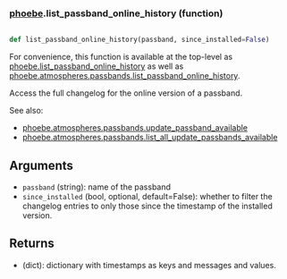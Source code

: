 ### [phoebe](phoebe.md).list_passband_online_history (function)


```py

def list_passband_online_history(passband, since_installed=False)

```



For convenience, this function is available at the top-level as
[phoebe.list_passband_online_history](phoebe.list_passband_online_history.md) as well as
[phoebe.atmospheres.passbands.list_passband_online_history](phoebe.atmospheres.passbands.list_passband_online_history.md).

Access the full changelog for the online version of a passband.

See also:
* [phoebe.atmospheres.passbands.update_passband_available](phoebe.atmospheres.passbands.update_passband_available.md)
* [phoebe.atmospheres.passbands.list_all_update_passbands_available](phoebe.atmospheres.passbands.list_all_update_passbands_available.md)

Arguments
------------
* `passband` (string): name of the passband
* `since_installed` (bool, optional, default=False): whether to filter
    the changelog entries to only those since the timestamp of the installed
    version.

Returns
----------
* (dict): dictionary with timestamps as keys and messages and values.

